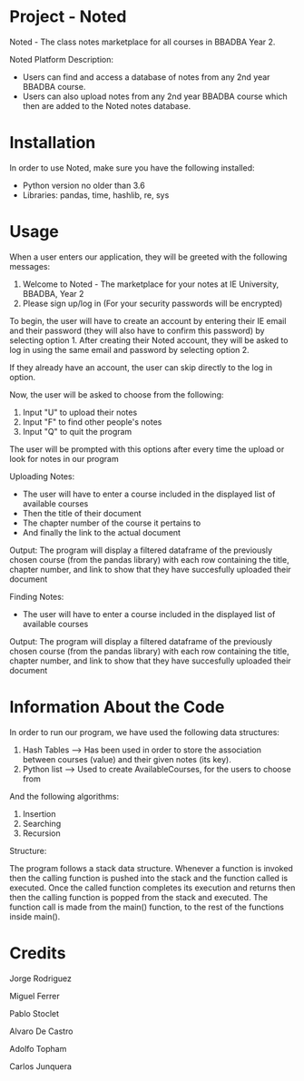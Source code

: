 # Project - Noted

Noted - The class notes marketplace for all courses in BBADBA Year 2.

Noted Platform Description:
  
   - Users can find and access a database of notes from any 2nd year BBADBA course.  
   - Users can also upload notes from any 2nd year BBADBA course which then are added to the Noted notes database.

# Installation

In order to use Noted, make sure you have the following installed:
    
   - Python version no older than 3.6
   - Libraries: pandas, time, hashlib, re, sys
    


# Usage

When a user enters our application, they will be greeted with the following messages:

  1. Welcome to Noted - The marketplace for your notes at IE University, BBADBA, Year 2
  2. Please sign up/log in (For your security passwords will be encrypted)

To begin, the user will have to create an account by entering their IE email and their password (they will also have to confirm this password) by selecting option 1. After creating their Noted account, they will be asked to log in using the same email and password by selecting option 2.

If they already have an account, the user can skip directly to the log in option.

Now, the user will be asked to choose from the following:

  1. Input "U" to upload their notes
  2. Input "F" to find other people's notes
  3. Input "Q" to quit the program
  
  The user will be prompted with this options after every time the upload or look for notes in   our program
  
Uploading Notes:

  - The user will have to enter a course included in the displayed list of available courses
  - Then the title of their document
  - The chapter number of the course it pertains to
  - And finally the link to the actual document
  
  Output: The program will display a filtered dataframe of the previously chosen course (from the pandas library) with each row containing the title, chapter number,             and link to show that they have succesfully uploaded their document
  
Finding Notes:

  - The user will have to enter a course included in the displayed list of available courses
  
   Output: The program will display a filtered dataframe of the previously chosen course (from the pandas library) with each row containing the title, chapter number,            and link to show that they have succesfully uploaded their document


# Information About the Code
In order to run our program, we have used the following data structures:

1. Hash Tables --> Has been used in order to store the association between courses (value) and their given notes (its key).
2. Python list --> Used to create AvailableCourses, for the users to choose from
 
 
And the following algorithms:
1. Insertion
2. Searching
3. Recursion

Structure:

The program follows a stack data structure. Whenever a function is invoked then the calling function is pushed into the stack and the function called is executed. Once the called function completes its execution and returns then then the calling function is popped from the stack and executed.
The function call is made from the main() function, to the rest of the functions inside main().
 



# Credits
Jorge Rodriguez

Miguel Ferrer

Pablo Stoclet

Alvaro De Castro

Adolfo Topham

Carlos Junquera
